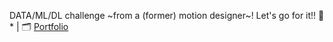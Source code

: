 DATA/ML/DL challenge ~from a (former) motion designer~! Let's go for it!! 🚀* | 🗂️ [Portfolio](https://drive.google.com/file/d/1uE1UfkVBS8lrs2B1hkHzE9awkEiUAHpT/view?usp=drive_link)